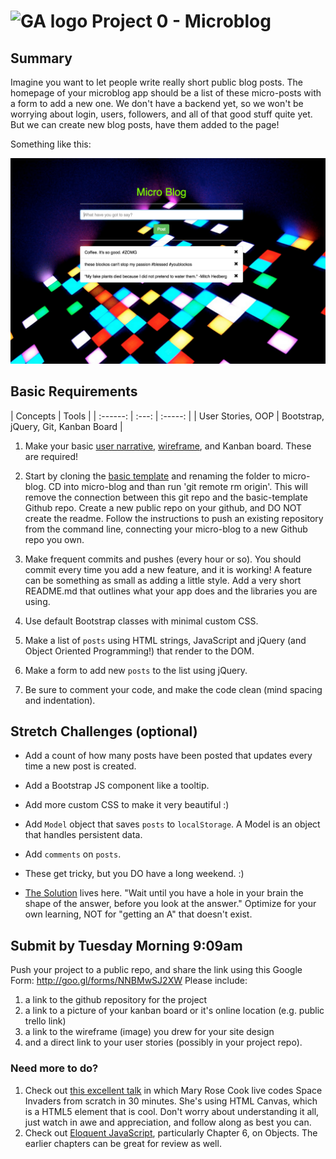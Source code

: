 # ![GA logo](https://ga-dash.s3.amazonaws.com/production/assets/logo-9f88ae6c9c3871690e33280fcf557f33.png) Project 0 - Microblog

## Summary

Imagine you want to let people write really short public blog posts. The homepage of your microblog app should be a list of these micro-posts with a form to add a new one. We don't have a backend yet, so we won't be worrying about login, users, followers, and all of that good stuff quite yet. But we can create new blog posts, have them added to the page!

Something like this:

![alt tag](https://github.com/sf-wdi-22-23/Project-0-Solution/blob/master/screen_shot.png)

## Basic Requirements

| Concepts | Tools |
| :------: | :---: | :-----: |
| User Stories, OOP | Bootstrap, jQuery, Git, Kanban Board |

1. Make your basic <a href="https://en.wikipedia.org/wiki/User_story">user narrative</a>, <a href="http://www.re-vision.com/webwork/p27wireframes/drawing_small.jpg">wireframe</a>, and Kanban board. These are required!
2. Start by cloning the [basic template](https://github.com/sf-wdi-22-23/blank_template) and renaming the folder to micro-blog. CD into micro-blog and than run 'git remote rm origin'. This will remove the connection between this git repo and the basic-template Github repo. Create a new public repo on your github, and DO NOT create the readme. Follow the instructions to push an existing repository from the command line, connecting your micro-blog to a new Github repo you own.

3. Make frequent commits and pushes (every hour or so). You should commit every time you add a new feature, and it is working! A feature can be something as small as adding a little style. Add a very short README.md that outlines what your app does and the libraries you are using.
3. Use default Bootstrap classes with minimal custom CSS.
4. Make a list of `posts` using HTML strings, JavaScript and jQuery (and Object Oriented Programming!) that render to the DOM.
5. Make a form to add new `posts` to the list using jQuery.
6. Be sure to comment your code, and make the code clean (mind spacing and indentation).

## Stretch Challenges (optional)

* Add a count of how many posts have been posted that updates every time a new post is created.
* Add a Bootstrap JS component like a tooltip.
* Add more custom CSS to make it very beautiful :)
* Add `Model` object that saves `posts` to `localStorage`. A Model is an object that handles persistent data.
* Add `comments` on `posts`.
* These get tricky, but you DO have a long weekend. :)

* [The Solution](https://github.com/sf-wdi-22-23/Project-0-Solution/tree/master) lives here. "Wait until you have a hole in your brain the shape of the answer, before you look at the answer." Optimize for your own learning, NOT for "getting an A" that doesn't exist. 

## Submit by Tuesday Morning 9:09am

Push your project to a public repo, and share the link using this Google Form: http://goo.gl/forms/NNBMwSJ2XW
Please include:

1.  a link to the github repository for the project
2.  a link to a picture of your kanban board or it's online location (e.g. public trello link)
3.  a link to the wireframe (image) you drew for your site design
4.  and a direct link to your user stories (possibly in your project repo).

### Need more to do?
1. Check out [this excellent talk](https://vimeo.com/105955605) in which Mary Rose Cook live codes Space Invaders from scratch in 30 minutes. She's using HTML Canvas, which is a HTML5 element that is cool. Don't worry about understanding it all, just watch in awe and appreciation, and follow along as best you can. 
2. Check out [Eloquent JavaScript](http://eloquentjavascript.net/06_object.html), particularly Chapter 6, on Objects. The earlier chapters can be great for review as well. 
